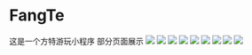 # FangTe
这是一个方特游玩小程序
部分页面展示
![](https://github.com/gl620321/FangTe/blob/main/images/1.JPG)
![](https://github.com/gl620321/FangTe/blob/main/images/2.JPG)
![](https://github.com/gl620321/FangTe/blob/main/images/3.JPG)
![](https://github.com/gl620321/FangTe/blob/main/images/4.JPG)
![](https://github.com/gl620321/FangTe/blob/main/images/5.JPG)
![](https://github.com/gl620321/FangTe/blob/main/images/6.JPG)
![](https://github.com/gl620321/FangTe/blob/main/images/7.JPG)
![](https://github.com/gl620321/FangTe/blob/main/images/8.JPG)
![](https://github.com/gl620321/FangTe/blob/main/images/9.JPG)
